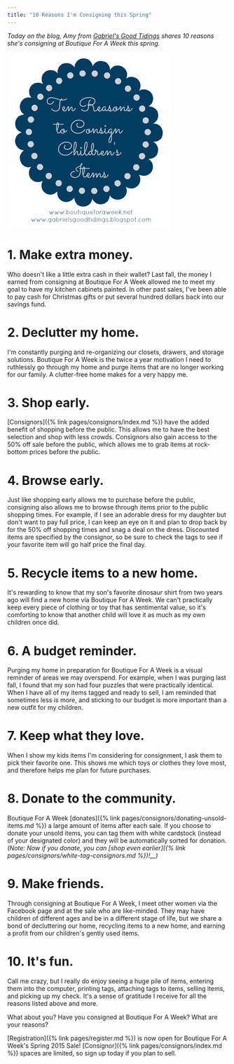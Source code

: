 ```yaml
---
title: "10 Reasons I'm Consigning this Spring"
---
```


_Today on the blog, Amy from_ [_Gabriel's Good Tidings_](https://gabrielsgoodtidings.blogspot.com/ ) _shares 10 reasons she's consigning at Boutique For A Week this spring._

![](/img/blog/10-Reasons.jpg)

1\. Make extra money.
=====================

Who doesn't like a little extra cash in their wallet? Last fall, the money I earned from consigning at Boutique For A Week allowed me to meet my goal to have my kitchen cabinets painted. In other past sales, I've been able to pay cash for Christmas gifts or put several hundred dollars back into our savings fund.

2\. Declutter my home.
======================

I'm constantly purging and re-organizing our closets, drawers, and storage solutions. Boutique For A Week is the twice a year motivation I need to ruthlessly go through my home and purge items that are no longer working for our family. A clutter-free home makes for a very happy me.

3\. Shop early.
===============

[Consignors]({% link pages/consignors/index.md %}) have the added benefit of shopping before the public. This allows me to have the best selection and shop with less crowds. Consignors also gain access to the 50% off sale before the public, which allows me to grab items at rock-bottom prices before the public.

4\. Browse early.
=================

Just like shopping early allows me to purchase before the public, consigning also allows me to browse through items prior to the public shopping times. For example, if I see an adorable dress for my daughter but don't want to pay full price, I can keep an eye on it and plan to drop back by for the 50% off shopping times and snag a deal on the dress. Discounted items are specified by the consignor, so be sure to check the tags to see if your favorite item will go half price the final day.

5\. Recycle items to a new home.
================================

It's rewarding to know that my son's favorite dinosaur shirt from two years ago will find a new home via Boutique For A Week. We can't practically keep every piece of clothing or toy that has sentimental value, so it's comforting to know that another child will love it as much as my own children once did.

6\. A budget reminder.
======================

Purging my home in preparation for Boutique For A Week is a visual reminder of areas we may overspend. For example, when I was purging last fall, I found that my son had four puzzles that were practically identical. When I have all of my items tagged and ready to sell, I am reminded that sometimes less is more, and sticking to our budget is more important than a new outfit for my children.

7\. Keep what they love.
========================

When I show my kids items I'm considering for consignment, I ask them to pick their favorite one. This shows me which toys or clothes they love most, and therefore helps me plan for future purchases.

8\. Donate to the community.
============================

Boutique For A Week [donates]({% link pages/consignors/donating-unsold-items.md %}) a large amount of items after each sale. If you choose to donate your unsold items, you can tag them with white cardstock (instead of your designated color) and they will be automatically sorted for donation. _(Note: Now if you donate, you can_ _[shop even earlier]({% link pages/consignors/white-tag-consignors.md %})!__)_

9\. Make friends.
=================

Through consigning at Boutique For A Week, I meet other women via the Facebook page and at the sale who are like-minded. They may have children of different ages and be in a different stage of life, but we share a bond of decluttering our home, recycling items to a new home, and earning a profit from our children's gently used items.

10\. It's fun.
==============

Call me crazy, but I really do enjoy seeing a huge pile of items, entering them into the computer, printing tags, attaching tags to items, selling items, and picking up my check. It's a sense of gratitude I receive for all the reasons listed above and more.

What about you? Have you consigned at Boutique For A Week? What are your reasons?

[Registration]({% link pages/register.md %}) is now open for Boutique For A Week's Spring 2015 Sale! [Consignor]({% link pages/consignors/index.md %}) spaces are limited, so sign up today if you plan to sell.
